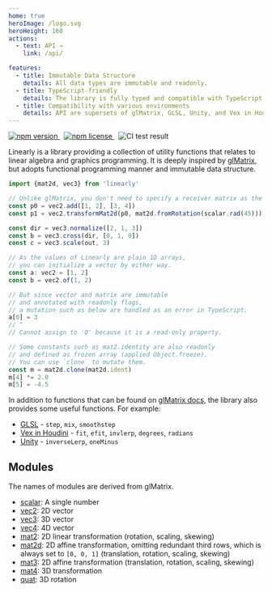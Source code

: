 ```yaml
---
home: true
heroImage: /logo.svg
heroHeight: 160
actions:
  - text: API →
    link: /api/

features:
  - title: Immutable Data Structure
    details: All data types are immutable and readonly.
  - title: TypeScript-friendly
    details: The library is fully typed and compatible with TypeScript.
  - title: Compatibility with various environments
    details: API are supersets of glMatrix, GLSL, Unity, and Vex in Houdini.
---
```


<div class="badges">
	<p>
		<a href="https://www.npmjs.org/package/linearly">
			<img src="https://img.shields.io/npm/v/linearly.svg?style=flat-square" alt="npm version">
		</a>
		&nbsp;
		<a href="http://spdx.org/licenses/MIT">
			<img src="https://img.shields.io/npm/l/linearly.svg?style=flat-square" alt="npm license">
		</a>
		&nbsp;
		<img src="https://github.com/baku89/linearly/actions/workflows/ci.yml/badge.svg" alt="CI test result" />
	</p>
</div>

Linearly is a library providing a collection of utility functions that relates to linear algebra and graphics programming. It is deeply inspired by [glMatrix](https://github.com/toji/gl-matrix), but adopts functional programming manner and immutable data structure.

```ts
import {mat2d, vec3} from 'linearly'

// Unlike glMatrix, you don't need to specify a receiver matrix as the first argument.
const p0 = vec2.add([1, 2], [3, 4])
const p1 = vec2.transformMat2d(p0, mat2d.fromRotation(scalar.rad(45)))

const dir = vec3.normalize([2, 1, 3])
const b = vec3.cross(dir, [0, 1, 0])
const c = vec3.scale(out, 3)

// As the values of Linearly are plain 1D arrays,
// you can initialize a vector by either way.
const a: vec2 = [1, 2]
const b = vec2.of(1, 2)

// But since vector and matrix are immutable
// and annotated with readonly flags,
// a mutation such as below are handled as an error in TypeScript.
a[0] = 3
// ^
// Cannot assign to '0' because it is a read-only property.

// Some constants such as mat2.identity are also readonly
// and defined as frozen array (applied Object.freeze).
// You can use `clone` to mutate them.
const m = mat2d.clone(mat2d.ident)
m[4] *= 2.0
m[5] = -4.5
```

In addition to functions that can be found on [glMatrix docs](https://glmatrix.net/), the library also provides some useful functions. For example:

- [GLSL](https://registry.khronos.org/OpenGL-Refpages/gl4/html/indexflat.php) - `step`, `mix`, `smoothstep`
- [Vex in Houdini](https://www.sidefx.com/docs/houdini/vex/functions/) - `fit`, `efit`, `invlerp`, `degrees`, `radians`
- [Unity](https://docs.unity3d.com/Manual/index.html) - `inverseLerp`, `oneMinus`

## Modules

The names of modules are derived from glMatrix.

- [scalar](./api/modules/scalar): A single number
- [vec2](./api/modules/vec2): 2D vector
- [vec3](./api/modules/vec3): 3D vector
- [vec4](./api/modules/vec4): 4D vector
- [mat2](./api/modules/mat2): 2D linear transformation (rotation, scaling, skewing)
- [mat2d](./api/modules/mat2d): 2D affine transformation, omitting redundant third rows, which is always set to `[0, 0, 1]` (translation, rotation, scaling, skewing)
- [mat3](./api/modules/mat3): 2D affine transformation (translation, rotation, scaling, skewing)
- [mat4](./api/modules/mat4): 3D transformation
- [quat](./api/modules/quat): 3D rotation
